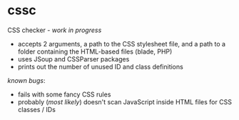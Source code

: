 # cssc
CSS checker - _work in progress_

- accepts 2 arguments, a path to the CSS stylesheet file, and a path to a folder containing the HTML-based files (blade, PHP)
- uses JSoup and CSSParser packages
- prints out the number of unused ID and class definitions

_known bugs_: 
  - fails with some fancy CSS rules
  - probably (*most likely*) doesn't scan JavaScript inside HTML files for CSS classes / IDs

